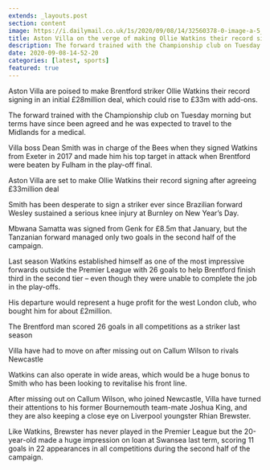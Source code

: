 ```yaml
---
extends: _layouts.post
section: content
image: https://i.dailymail.co.uk/1s/2020/09/08/14/32560378-0-image-a-5_1599571997856.jpg 
title: Aston Villa on the verge of making Ollie Watkins their record signing after agreeing £33m deal 
description: The forward trained with the Championship club on Tuesday morning but terms have since been agreed and he was expected to travel to the Midlands for a medical. 
date: 2020-09-08-14-52-20 
categories: [latest, sports] 
featured: true 
--- 
```

Aston Villa are poised to make Brentford striker Ollie Watkins their record signing in an initial £28million deal, which could rise to £33m with add-ons.

The forward trained with the Championship club on Tuesday morning but terms have since been agreed and he was expected to travel to the Midlands for a medical. 

Villa boss Dean Smith was in charge of the Bees when they signed Watkins from Exeter in 2017 and made him his top target in attack when Brentford were beaten by Fulham in the play-off final.

Aston Villa are set to make Ollie Watkins their record signing after agreeing £33million deal 

Smith has been desperate to sign a striker ever since Brazilian forward Wesley sustained a serious knee injury at Burnley on New Year’s Day.

Mbwana Samatta was signed from Genk for £8.5m that January, but the Tanzanian forward managed only two goals in the second half of the campaign.

Last season Watkins established himself as one of the most impressive forwards outside the Premier League with 26 goals to help Brentford finish third in the second tier – even though they were unable to complete the job in the play-offs.

His departure would represent a huge profit for the west London club, who bought him for about £2million.  

The Brentford man scored 26 goals in all competitions as a striker last season 

Villa have had to move on after missing out on Callum Wilson to rivals Newcastle

Watkins can also operate in wide areas, which would be a huge bonus to Smith who has been looking to revitalise his front line.

After missing out on Callum Wilson, who joined Newcastle, Villa have turned their attentions to his former Bournemouth team-mate Joshua King, and they are also keeping a close eye on Liverpool youngster Rhian Brewster.

Like Watkins, Brewster has never played in the Premier League but the 20-year-old made a huge impression on loan at Swansea last term, scoring 11 goals in 22 appearances in all competitions during the second half of the campaign.

